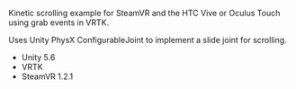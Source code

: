 Kinetic scrolling example for SteamVR and the HTC Vive or Oculus Touch using grab events in VRTK.

Uses Unity PhysX ConfigurableJoint to implement a slide joint for scrolling.

* Unity 5.6
* VRTK
* SteamVR 1.2.1

